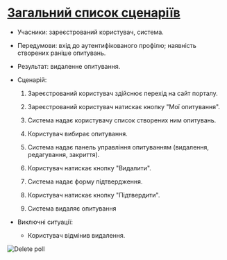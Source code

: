 # [Загальний список сценаріїв](https://github.com/MkZb/ODB/blob/master/doc/requests.md#3-%D1%81%D1%86%D0%B5%D0%BD%D0%B0%D1%80%D1%96%D1%97)
- Учасники: зареєстрований користувач, система.

- Передумови: вхід до аутентифікованого профілю; наявність створених раніше опитувань.

- Результат: видаленне опитування.

- Сценарій:

	1. Зареєстрований користувач здійснює перехід на сайт порталу.
		
	2. Зареєстрований користувач натискає кнопку "Мої опитування".
	
	3. Система надає користувачу список створених ним опитувань.
	
	4. Користувач вибирає опитування.
	
	5. Система надає панель управління опитуванням (видалення, редагування, закриття).
	
	6. Користувач натискає кнопку "Видалити".
	
	7. Система надає форму підтвердження.
	
	8. Користувач натискає кнопку "Підтвердити".
	
	9. Система видаляє опитування
	
- Виключні ситуації:
	- Користувач відмінив видалення.

![Delete poll](https://i.imgur.com/4wBAVEc.png)
